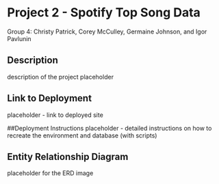 # Project 2 - Spotify Top  Song Data
Group 4:  Christy Patrick, Corey McCulley, Germaine Johnson, and Igor Pavlunin

## Description
description of the project placeholder

## Link to Deployment
placeholder - link to deployed site

##Deployment Instructions
placeholder  - detailed instructions on how to recreate the environment and database (with scripts)

## Entity Relationship Diagram
placeholder for the ERD image


